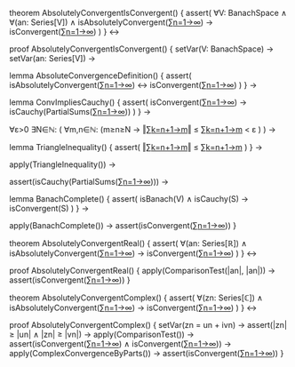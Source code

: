 theorem AbsolutelyConvergentIsConvergent() {
  assert(
    ∀V: BanachSpace ∧
    ∀(an: Series[V]) ∧
    isAbsolutelyConvergent(∑[n=1→∞](an)) →
    isConvergent(∑[n=1→∞](an))
  )
} ↔

proof AbsolutelyConvergentIsConvergent() {
  setVar(V: BanachSpace) →
  setVar(an: Series[V]) →
  
  lemma AbsoluteConvergenceDefinition() {
    assert(
      isAbsolutelyConvergent(∑[n=1→∞](an)) ↔
      isConvergent(∑[n=1→∞](‖an‖))
    )
  } →

  lemma ConvImpliesCauchy() {
    assert(
      isConvergent(∑[n=1→∞](‖an‖)) →
      isCauchy(PartialSums(∑[n=1→∞](‖an‖)))
    )
  } →

  ∀ε>0 ∃N∈ℕ: (
    ∀m,n∈ℕ: (m≥n≥N →
      ‖∑[k=n+1→m](ak)‖ ≤ ∑[k=n+1→m](‖ak‖) < ε
    )
  ) →

  lemma TriangleInequality() {
    assert(
      ‖∑[k=n+1→m](ak)‖ ≤ ∑[k=n+1→m](‖ak‖)
    )
  } →

  apply(TriangleInequality()) →
  
  assert(isCauchy(PartialSums(∑[n=1→∞](an)))) →
  
  lemma BanachComplete() {
    assert(
      isBanach(V) ∧ isCauchy(S) →
      isConvergent(S)
    )
  } →
  
  apply(BanachComplete()) →
  assert(isConvergent(∑[n=1→∞](an)))
}

theorem AbsolutelyConvergentReal() {
  assert(
    ∀(an: Series[ℝ]) ∧
    isAbsolutelyConvergent(∑[n=1→∞](an)) →
    isConvergent(∑[n=1→∞](an))
  )
} ↔

proof AbsolutelyConvergentReal() {
  apply(ComparisonTest(|an|, |an|)) →
  assert(isConvergent(∑[n=1→∞](an)))
}

theorem AbsolutelyConvergentComplex() {
  assert(
    ∀(zn: Series[ℂ]) ∧
    isAbsolutelyConvergent(∑[n=1→∞](zn)) →
    isConvergent(∑[n=1→∞](zn))
  )
} ↔

proof AbsolutelyConvergentComplex() {
  setVar(zn = un + ivn) →
  assert(|zn| ≥ |un| ∧ |zn| ≥ |vn|) →
  apply(ComparisonTest()) →
  assert(isConvergent(∑[n=1→∞](un)) ∧ isConvergent(∑[n=1→∞](vn))) →
  apply(ComplexConvergenceByParts()) →
  assert(isConvergent(∑[n=1→∞](zn)))
}